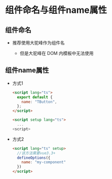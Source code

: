 # 组件命名与组件name属性

## 组件命名

+ 推荐使用大驼峰作为组件名

  + 但是大驼峰在 DOM 内模板中无法使用

## 组件name属性

+ 方式1

  ```html
  <script lang="ts">
    export default {
      name: "TButton",
    };
  </script>

  <script setup lang="ts">
    ...
  <script>
  ```

+ 方式2

  ```html
  <script lang="ts" setup>
    //该方法需要vue3.3+
    defineOptions({
      name: "my-component"
    })
  </script>
  ```
